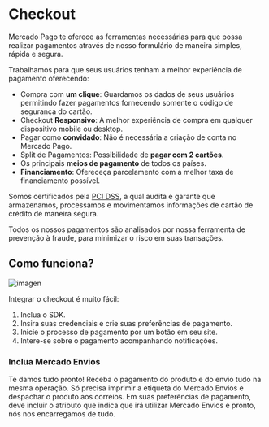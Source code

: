 # Checkout

Mercado Pago te oferece as ferramentas necessárias para que possa realizar pagamentos através de nosso formulário de maneira simples, rápida e segura.

Trabalhamos para que seus usuários tenham a melhor experiência de pagamento oferecendo:


* Compra com **um clique**: Guardamos os dados de seus usuários permitindo fazer pagamentos fornecendo somente o código de segurança do cartão.
* Checkout **Responsivo**: A melhor experiência de compra em qualquer dispositivo mobile ou desktop.
* Pagar como **convidado**: Não é necessária a criação de conta no Mercado Pago.
* Split de Pagamentos: Possibilidade de **pagar com 2 cartões**.
* Os principais **meios de pagamento** de todos os países.
* **Financiamento**: Ofereceça parcelamento com a melhor taxa de financiamento possível.

Somos certificados pela [PCI DSS](https://www.pcisecuritystandards.org/), a qual audita e garante que armazenamos, processamos e movimentamos informações de cartão de crédito de maneira segura.

Todos os nossos pagamentos são analisados por nossa ferramenta de prevenção à fraude, para minimizar o risco em suas transações.

## Como funciona?

![imagen](https://secure.mlstatic.com/developers/site/cloud/assets/Uploads/Basic-Checkout.png)

Integrar o checkout é muito fácil:

1. Inclua o SDK.
2. Insira suas credenciais e crie suas preferências de pagamento.
3. Inicie o processo de pagamento por um botão em seu site.
4. Intere-se sobre o pagamento acompanhando notificações.

### Inclua Mercado Envios

Te damos tudo pronto! Receba o pagamento do produto e do envio tudo na mesma operação.
Só precisa imprimir a etiqueta do Mercado Envios e despachar o produto aos correios.
Em suas preferências de pagamento, deve incluir o atributo que indica que irá utilizar Mercado Envios e pronto, nós nos encarregamos de tudo.